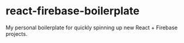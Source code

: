 # react-firebase-boilerplate
 My personal boilerplate for quickly spinning up new React + Firebase projects.

